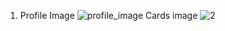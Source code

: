 1. Profile Image
![profile_image](https://github.com/user-attachments/assets/8453baeb-7e1c-4288-b2a5-61b530dfcef6)
Cards image
![2](https://github.com/user-attachments/assets/e8f4a93c-ac2a-4e5a-8a16-80c6d6e175df)
